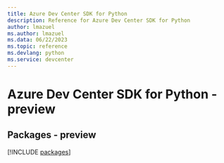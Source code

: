 ```yaml
---
title: Azure Dev Center SDK for Python
description: Reference for Azure Dev Center SDK for Python
author: lmazuel
ms.author: lmazuel
ms.data: 06/22/2023
ms.topic: reference
ms.devlang: python
ms.service: devcenter
---
```

# Azure Dev Center SDK for Python - preview
## Packages - preview
[!INCLUDE [packages](dev-center-index.md)]